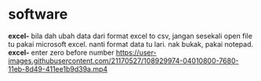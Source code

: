 # software


**excel-** bila dah ubah data dari format excel to csv, jangan sesekali open file tu pakai microsoft excel. nanti format data tu lari. nak bukak, pakai notepad. <br>
**excel-** enter zero before number  https://user-images.githubusercontent.com/21170527/108929974-04010800-7680-11eb-8d49-411ee1b9d39a.mp4
